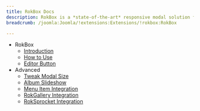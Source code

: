 ```yaml
---
title: RokBox Docs
description: RokBox is a *state-of-the-art* responsive modal solution for Joomla with support for images, videos, widgets and much more.
breadcrumb: /joomla:Joomla/!extensions:Extensions/!rokbox:RokBox

---
```


* RokBox
    * [Introduction](INDEX.md)
    * [How to Use](how_to_use.md)
    * [Editor Button](editor_button.md)
* Advanced
    * [Tweak Modal Size](#)
    * [Album Slideshow](#)
    * [Menu Item Integration](#)
    * [RokGallery Integration](#)
    * [RokSprocket Integration](#)
